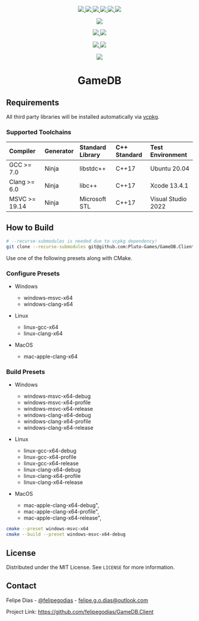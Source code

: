 <p align="center">
    <a href="https://github.com/felipegodias/GameDB.Client/graphs/contributors">
        <img src="https://img.shields.io/github/contributors/felipegodias/GameDB.Client.svg"/>
    </a>
    <a href="https://github.com/felipegodias/GameDB.Client/network/members">
        <img src="https://img.shields.io/github/forks/felipegodias/GameDB.Client.svg"/>
    </a>
    <a href="https://github.com/felipegodias/GameDB.Client/stargazers">
        <img src="https://img.shields.io/github/stars/felipegodias/GameDB.Client.svg"/>
    </a>
    <a href="https://github.com/felipegodias/GameDB.Client/issues">
        <img src="https://img.shields.io/github/issues/felipegodias/GameDB.Client.svg"/>
    </a>
    <a href="https://github.com/felipegodias/GameDB.Client/blob/master/LICENSE.txt">
        <img src="https://img.shields.io/github/license/felipegodias/GameDB.Client.svg"/>
    </a>
    <a href="https://www.linkedin.com/in/felipegodias">
        <img src="https://img.shields.io/badge/-LinkedIn-black.svg?logo=linkedin&colorB=1182c3"/>
    </a>
</p>

<p align="center">
    <a href="https://www.codacy.com/gh/felipegodias/GameDB.Client/dashboard?utm_source=github.com&amp;utm_medium=referral&amp;utm_content=felipegodias/GameDB.Client&amp;utm_campaign=Badge_Grade">
    <img src="https://app.codacy.com/project/badge/Grade/c96c6820f01241c794a95c7430a6fef0"/>
    </a>
</p>

<p align="center">
    <a href="https://github.com/felipegodias/GameDB.Client/actions/workflows/windows_msvc_build.yml">
        <img src="https://github.com/felipegodias/GameDB.Client/actions/workflows/windows_msvc_build.yml/badge.svg"/>
    </a>
    <a href="https://github.com/felipegodias/GameDB.Client/actions/workflows/windows_clang_build.yml">
        <img src="https://github.com/felipegodias/GameDB.Client/actions/workflows/windows_clang_build.yml/badge.svg"/>
    </a>
</p>

<p align="center">
    <a href="https://github.com/felipegodias/GameDB.Client/actions/workflows/linux_gcc_build.yml">
        <img src="https://github.com/felipegodias/GameDB.Client/actions/workflows/linux_gcc_build.yml/badge.svg"/>
    </a>
    <a href="https://github.com/felipegodias/GameDB.Client/actions/workflows/linux_clang_build.yml">
        <img src="https://github.com/felipegodias/GameDB.Client/actions/workflows/linux_clang_build.yml/badge.svg"/>
    </a>
</p>

<p align="center">
    <a href="https://github.com/felipegodias/GameDB.Client/actions/workflows/mac_clang_build.yml">
        <img src="https://github.com/felipegodias/GameDB.Client/actions/workflows/mac_clang_build.yml/badge.svg"/>
    </a>
</p>

<div align="center">
    <h1 align="center">GameDB</h1>
</div>

## Requirements

All third party libraries will be installed automatically via <a href="https://github.com/microsoft/vcpkg">vcpkg</a>.

### Supported Toolchains

| Compiler      | Generator | Standard Library | C++ Standard | Test Environment   |
| :------------ | :-------- | :--------------- | :----------- | :----------------- |
| GCC >= 7.0    | Ninja     | libstdc++        | C++17        | Ubuntu 20.04       |
| Clang >= 6.0  | Ninja     | libc++           | C++17        | Xcode 13.4.1       |
| MSVC >= 19.14 | Ninja     | Microsoft STL    | C++17        | Visual Studio 2022 |

## How to Build

```bash
# --recurse-submodules is needed due to vcpkg dependency!
git clone --recurse-submodules git@github.com:Pluto-Games/GameDB.Client.git
```

Use one of the following presets along with CMake.

### Configure Presets

-   Windows
    -   windows-msvc-x64
    -   windows-clang-x64

-   Linux
    -   linux-gcc-x64
    -   linux-clang-x64

-   MacOS
    -   mac-apple-clang-x64

### Build Presets

-   Windows
    -   windows-msvc-x64-debug
    -   windows-msvc-x64-profile
    -   windows-msvc-x64-release
    -   windows-clang-x64-debug
    -   windows-clang-x64-profile
    -   windows-clang-x64-release

-   Linux
    -   linux-gcc-x64-debug
    -   linux-gcc-x64-profile
    -   linux-gcc-x64-release
    -   linux-clang-x64-debug
    -   linux-clang-x64-profile
    -   linux-clang-x64-release

-   MacOS
    -   mac-apple-clang-x64-debug",
    -   mac-apple-clang-x64-profile",
    -   mac-apple-clang-x64-release",

```bash
cmake --preset windows-msvc-x64
cmake --build --preset windows-msvc-x64-debug
```

<!-- LICENSE -->

## License

Distributed under the MIT License. See `LICENSE` for more information.

<!-- CONTACT -->

## Contact

Felipe Dias - [@felipegodias](https://twitter.com/felipegodias) - felipe.g.o.dias@outlook.com

Project Link: <https://github.com/felipegodias/GameDB.Client>